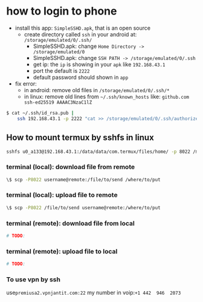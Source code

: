 # how to login to phone
  - install this app: `SimpleSSHD.apk`, that is an open source
    - create directory called `ssh` in your android at:
        `/storage/emulated/0/.ssh/`
      - SimpleSSHD.apk: change `Home Directory -> /storage/emulated/0`
      - SimpleSSHD.apk: change `SSH PATH -> /storage/emulated/0/.ssh`
      - get ip: the `ip` is showing in your `apk` like `192.168.43.1`
      - port the default is `2222`
      - default password should shown in `app`
  - fix error:
    - in android: remove old files in `/storage/emulated/0/.ssh/*`
    - in linux: remove old lines from `~/.ssh/known_hosts` like: `github.com ssh-ed25519 AAAAC3NzaC1lZ` 

```bash
$ cat ~/.ssh/id_rsa.pub |
    ssh 192.168.43.1 -p 2222 "cat >> /storage/emulated/0/.ssh/authorized_keys"
```

## How to mount termux by sshfs in linux
```sh
sshfs u0_a133@192.168.43.1:/data/data/com.termux/files/home/ -p 8022 /mnt/termux
```


### terminal (local): download file from remote

```bash
\$ scp -P8022 username@remote:/file/to/send /where/to/put
```


### terminal (local): upload file to remote

```bash
\$ scp -P8022 /file/to/send username@remote:/where/to/put
```

### terminal (remote): download file from local

```bash
# TODO:
```

### terminal (remote): upload file to local

```bash
# TODO:
```


### To use vpn by ssh
use`premiusa2.vpnjantit.com:22` 
my number in voip:`+1 442  946  2073` 
